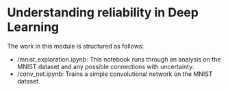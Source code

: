 # Understanding reliability in Deep Learning

The work in this module is structured as follows:

- /mnist_exploration.ipynb: This notebook runs through an analysis on the MNIST dataset and any possible connections with uncertainty.
- /conv_net.ipynb: Trains a simple convolutional network on the MNIST dataset. 
